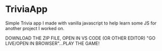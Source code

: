 # TriviaApp
Simple Trivia app I made with vanilla javascript to help learn some JS for another project I worked on.

DOWNLOAD THE ZIP FILE, OPEN IN VS CODE (OR OTHER EDITOR) "GO LIVE/OPEN IN BROWSER"...PLAY THE GAME!
